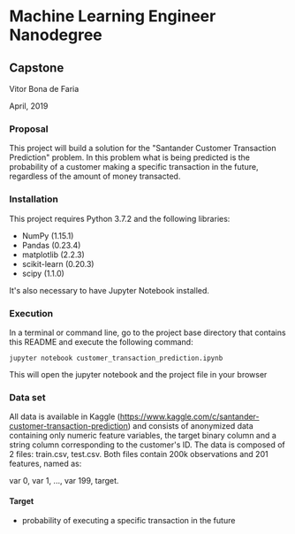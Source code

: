 # Machine Learning Engineer Nanodegree

## Capstone
Vitor Bona de Faria

April, 2019

### Proposal
This project will build a solution for the "Santander Customer Transaction Prediction" problem. In this problem what is being predicted is the probability of a customer making a specific transaction in the future, regardless of the amount of money transacted.

### Installation	
This project requires Python 3.7.2 and the following libraries:
 - NumPy (1.15.1)
 - Pandas (0.23.4)
 - matplotlib (2.2.3)
 - scikit-learn (0.20.3)
 - scipy (1.1.0)

It's also necessary to have Jupyter Notebook installed.

### Execution
In a terminal or command line, go to the project base directory that contains this README and execute the following command:

    jupyter notebook customer_transaction_prediction.ipynb

This will open the jupyter notebook and the project file in your browser

### Data set 
All data is available in Kaggle (https://www.kaggle.com/c/santander-customer-transaction-prediction) and consists of anonymized data containing only numeric feature variables, the target binary column and a string column corresponding to the customer's ID. The data is composed of 2 files: train.csv, test.csv. Both files contain 200k observations and 201 features, named as:

var 0, var 1, ..., var 199, target.

#### Target
-   probability of executing a specific transaction in the future

